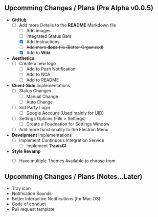## Upcomming Changes / Plans (Pre Alpha v0.0.5)

- **GitHub**
    - [ ] Add more Details to the **README** Markdown file
        - [ ] Add images
        - [ ] Integrated Status Bars
        - [x] Add instructions
        - [ ] ~~Add more **docs** file (Better Organized)~~
        - [x] Add to **Wiki**

- **Aesthetics**
    - [ ] Create a new logo
        - [ ] Add to Push Notification
        - [ ] Add to NOA
        - [ ] Add to README

- **Client-Side** Implementations
    - [ ] Status Changes
        - [ ] Manual Change
        - [ ] Auto Change
    - [ ] 3rd Party Login
        - [ ] Google Account (Used mainly for UID)
    - [ ] Settings Options (File > Settings)
        - [ ] Create a Foudnation for Settings Window
    - [ ] Add more functionality to the Electron Menu

- **Develpment** Implementations
    - [ ] Implement Continuous Integration Service
        - [ ] Implement **TravisCI**

- **Style Revamp**
    - [ ] Have multiple Themes Available to choose from



## Upcomming Changes / Plans (Notes...Later)
- Tray Icon
- Notification Sounds
- Better Interactive Notifications (for Mac OS)
- Code of conduct
- Pull request template